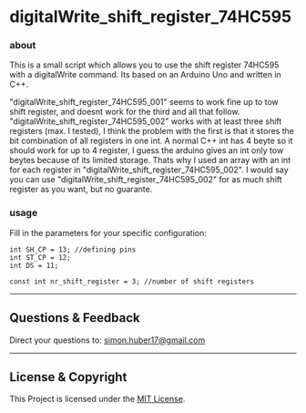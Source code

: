 # digitalWrite_shift_register_74HC595

### about
This is a small script which allows you to use the shift register 74HC595 with a digitalWrite command. Its based on an Arduino Uno and written in C++.

"digitalWrite_shift_register_74HC595_001" seems to work fine up to tow shift register, and doesnt work for the third and all that follow. "digitalWrite_shift_register_74HC595_002" works with at least three shift registers (max. I tested), I think the problem with the first is that it stores the bit combination of all registers in one int. A normal C++ int has 4 beyte so it should work for up to 4 register, I guess the arduino gives an int only tow beytes because of its limited storage. Thats why I used an array with an int for each register in "digitalWrite_shift_register_74HC595_002".
I would say you can use "digitalWrite_shift_register_74HC595_002" for as much shift register as you want, but no guarante.

### usage
Fill in the parameters for your specific configuration:
```
int SH_CP = 13; //defining pins
int ST_CP = 12;
int DS = 11;

const int nr_shift_register = 3; //number of shift registers
```

---

## Questions & Feedback
Direct your questions to: simon.huber17@gmail.com

---

## License & Copyright
This Project is licensed under the [MIT License](LICENSE).
